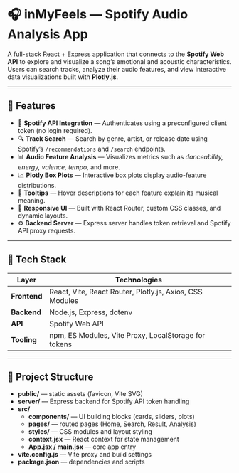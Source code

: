 # 🎧 inMyFeels — Spotify Audio Analysis App

A full-stack React + Express application that connects to the **Spotify Web API** to explore and visualize a song’s emotional and acoustic characteristics.  
Users can search tracks, analyze their audio features, and view interactive data visualizations built with **Plotly.js**.

---

## 🚀 Features

- 🔐 **Spotify API Integration** — Authenticates using a preconfigured client token (no login required).
- 🔍 **Track Search** — Search by genre, artist, or release date using Spotify’s `/recommendations` and `/search` endpoints.
- 📊 **Audio Feature Analysis** — Visualizes metrics such as *danceability, energy, valence, tempo,* and more.
- 📈 **Plotly Box Plots** — Interactive box plots display audio-feature distributions.
- 💬 **Tooltips** — Hover descriptions for each feature explain its musical meaning.
- 🎨 **Responsive UI** — Built with React Router, custom CSS classes, and dynamic layouts.
- ⚙️ **Backend Server** — Express server handles token retrieval and Spotify API proxy requests.

---

## 🧩 Tech Stack

| Layer | Technologies |
|-------|---------------|
| **Frontend** | React, Vite, React Router, Plotly.js, Axios, CSS Modules |
| **Backend** | Node.js, Express, dotenv |
| **API** | Spotify Web API |
| **Tooling** | npm, ES Modules, Vite Proxy, LocalStorage for tokens |

---

## 📁 Project Structure

- **public/** — static assets (favicon, Vite SVG)
- **server/** — Express backend for Spotify API token handling
- **src/**
  - **components/** — UI building blocks (cards, sliders, plots)
  - **pages/** — routed pages (Home, Search, Result, Analysis)
  - **styles/** — CSS modules and layout styling
  - **context.jsx** — React context for state management
  - **App.jsx / main.jsx** — core app entry
- **vite.config.js** — Vite proxy and build settings
- **package.json** — dependencies and scripts
